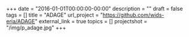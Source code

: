 +++
date = "2016-01-01T00:00:00-00:00"
description = ""
draft = false
tags = []
title = "ADAGE"
url_project = "https://github.com/wids-eria/ADAGE"
external_link = true
topics = []
projectshot = "/img/p_adage.jpg"
+++
